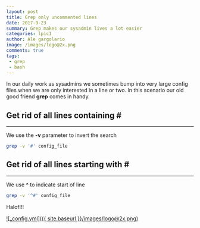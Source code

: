 ```yaml
---
layout: post
title: Grep only uncommented lines
date: 2017-9-23
summary: Grep makes our sysadmin lives a lot easier
categories: lpic1
author: Ale gargolario
image: /images/logo@2x.png
comments: true
tags:
 - grep
 - bash
---
```


In our daily work as sysadmins we sometimes bump into very large config files when we are only interested in a line or two.
In this scenario our old good friend **grep** comes in handy.

## Get rid of all lines containing **#**
***
We use the **-v** parameter to invert the search

```bash
grep -v '#' config_file
```

## Get rid of all lines starting with **#**
***
We use **^** to indicate start of line

```bash
grep -v '^#' config_file
```


Halof!!!

[![_config.yml]({{ site.baseurl }}/images/logo@2x.png)](https://www.lpi.org)

